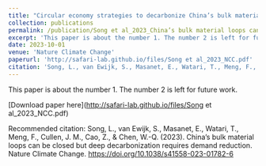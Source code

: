 ```yaml
---
title: "Circular economy strategies to decarbonize China’s bulk material cycles"
collection: publications
permalink: /publication/Song et al_2023_China’s bulk material loops can be closed but deep decarbonization requires.pdf
excerpt: 'This paper is about the number 1. The number 2 is left for future work.'
date: 2023-10-01
venue: 'Nature Climate Change'
paperurl: 'http://safari-lab.github.io/files/Song et al_2023_NCC.pdf'
citation: 'Song, L., van Ewijk, S., Masanet, E., Watari, T., Meng, F., Cullen, J. M., Cao, Z., & Chen, W.-Q. (2023). China’s bulk material loops can be closed but deep decarbonization requires demand reduction. Nature Climate Change. https://doi.org/10.1038/s41558-023-01782-6'
---
```

This paper is about the number 1. The number 2 is left for future work.

[Download paper here](http://safari-lab.github.io/files/Song et al_2023_NCC.pdf)

Recommended citation: Song, L., van Ewijk, S., Masanet, E., Watari, T., Meng, F., Cullen, J. M., Cao, Z., & Chen, W.-Q. (2023). China’s bulk material loops can be closed but deep decarbonization requires demand reduction. Nature Climate Change. https://doi.org/10.1038/s41558-023-01782-6